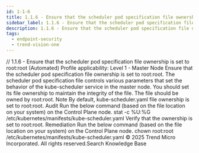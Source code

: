 ```yaml
---
id: 1-1-6
title: 1.1.6 - Ensure that the scheduler pod specification file ownership is set to root:root (Automated)
sidebar_label: 1.1.6 - Ensure that the scheduler pod specification file ownership is set to root:root (Automated)
description: 1.1.6 - Ensure that the scheduler pod specification file ownership is set to root:root (Automated)
tags:
  - endpoint-security
  - trend-vision-one
---
```


/*<![CDATA[*/ $('#title').html($('meta[name=map-description]').attr('content')); /*]]>*/ 1.1.6 - Ensure that the scheduler pod specification file ownership is set to root:root (Automated) Profile applicability: Level 1 - Master Node Ensure that the scheduler pod specification file ownership is set to root:root. The scheduler pod specification file controls various parameters that set the behavior of the kube-scheduler service in the master node. You should set its file ownership to maintain the integrity of the file. The file should be owned by root:root. Note By default, kube-scheduler.yaml file ownership is set to root:root. Audit Run the below command (based on the file location on your system) on the Control Plane node. stat -c %U:%G /etc/kubernetes/manifests/kube-scheduler.yaml Verify that the ownership is set to root:root. Remediation Run the below command (based on the file location on your system) on the Control Plane node. chown root:root /etc/kubernetes/manifests/kube-scheduler.yaml © 2025 Trend Micro Incorporated. All rights reserved.Search Knowledge Base